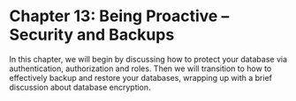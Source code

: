 # Chapter 13: Being Proactive – Security and Backups

In this chapter, we will begin by discussing how to protect your database via authentication, authorization and roles. Then we will transition to how to effectively backup and restore your databases, wrapping up with a brief discussion about database encryption.
